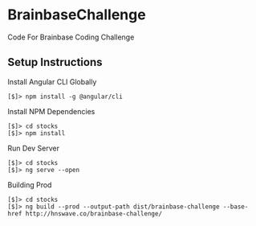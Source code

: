 # BrainbaseChallenge

Code For Brainbase Coding Challenge

## Setup Instructions

Install Angular CLI Globally

```
[$]> npm install -g @angular/cli
```

Install NPM Dependencies

```
[$]> cd stocks
[$]> npm install
```

Run Dev Server

```
[$]> cd stocks
[$]> ng serve --open
```

Building Prod

```
[$]> cd stocks
[$]> ng build --prod --output-path dist/brainbase-challenge --base-href http://hnswave.co/brainbase-challenge/
```
